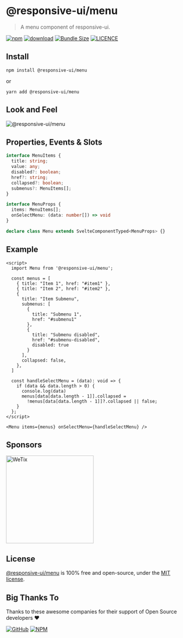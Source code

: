 # @responsive-ui/menu

> A menu component of responsive-ui.

<p>

[![npm](https://img.shields.io/npm/v/@responsive-ui/menu.svg)](https://www.npmjs.com/package/@responsive-ui/menu)
[![download](https://img.shields.io/npm/dw/@responsive-ui/menu.svg)](https://www.npmjs.com/package/@responsive-ui/menu)
[![Bundle Size](https://badgen.net/bundlephobia/minzip/%40responsive-ui%2Fposter)](https://bundlephobia.com/result?p=@responsive-ui/menu)
[![LICENCE](https://img.shields.io/github/license/wetix/responsive-ui)](https://github.com/wetix/responsive-ui/blob/master/LICENSE)

</p>

## Install

```console
npm install @responsive-ui/menu
```

or

```console
yarn add @responsive-ui/menu
```

## Look and Feel

<img src="https://user-images.githubusercontent.com/7383278/105787754-15d88800-5fba-11eb-9f4f-8a8f84048b70.png"
alt="@responsive-ui/menu" />

## Properties, Events & Slots

```ts
interface MenuItems {
  title: string;
  value: any;
  disabled?: boolean;
  href?: string;
  collapsed?: boolean;
  submenus?: MenuItems[];
}

interface MenuProps {
  items: MenuItems[];
  onSelectMenu: (data: number[]) => void
}

declare class Menu extends SvelteComponentTyped<MenuProps> {}
```

## Example

```svelte
<script>
  import Menu from '@responsive-ui/menu';
  
  const menus = [
    { title: "Item 1", href: "#item1" },
    { title: "Item 2", href: "#item2" },
    {
      title: "Item Submenu",
      submenus: [
        {
          title: "Submenu 1",
          href: "#submenu1"
        },
        {
          title: "Submenu disabled",
          href: "#submenu-disabled",
          disabled: true
        }
      ],
      collapsed: false,
    },
  ]

  const handleSelectMenu = (data): void => {
    if (data && data.length > 0) {
      console.log(data)
      menus[data[data.length - 1]].collapsed =
        !menus[data[data.length - 1]]?.collapsed || false;
    }
  };
</script>

<Menu items={menus} onSelectMenu={handleSelectMenu} />
```
## Sponsors

<img src="https://asset.wetix.my/images/logo/wetix.png" alt="WeTix" width="240px">

## License

[@responsive-ui/menu](https://github.com/wetix/responsive-ui/tree/master/components/menu) is 100% free and open-source, under the [MIT license](https://github.com/wetix/responsive-ui/blob/master/LICENSE).

## Big Thanks To

Thanks to these awesome companies for their support of Open Source developers ❤

[![GitHub](https://jstools.dev/img/badges/github.svg)](https://github.com/open-source)
[![NPM](https://jstools.dev/img/badges/npm.svg)](https://www.npmjs.com/)
